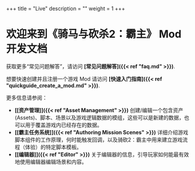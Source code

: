 +++
title = "Live"
description = ""
weight = 1
+++

# 欢迎来到《骑马与砍杀2：霸主》 Mod 开发文档

获取更多“常见问题解答”，请访问 <strong>[常见问题解答]({{< ref "faq.md" >}})</strong>.

想要快速创建并且注册一个游戏 Mod 请访问 <strong>[快速入门指南]({{< ref "quickguide_create_a_mod.md" >}})</strong>.

更多信息请参阅：

- <strong>[[资产管理]]({{< ref "Asset Management" >}})</strong> 创建/编辑一个包含资产 (Assets)、脚本、场景以及游戏逻辑数据的模组，这些可以是新建的数据，也可以用于覆盖游戏内已经存在的数据。
- <strong>[[霸主任务系统]]({{< ref "Authoring Mission Scenes" >}})</strong> 详细介绍游戏脚本组件的工作原理，何时能触发回调，以及骑砍2：霸主中用来建立游戏流程（体验）的特定脚本模板。
- <strong>[[编辑器]]({{< ref "Editor" >}})</strong> 关于编辑器的信息，引导玩家如何能最有效地使用编辑器编辑场景和内容。
